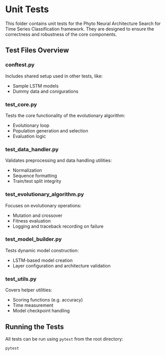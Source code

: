 # Unit Tests

This folder contains unit tests for the Phyto Neural Architecture Search for Time Series Classification framework.
They are designed to ensure the correctness and robustness of the core components.

## Test Files Overview

### conftest.py
Includes shared setup used in other tests, like:
- Sample LSTM models
- Dummy data and conigurations

### test_core.py
Tests the core functionality of the evolutionary algorithm:
- Evolutionary loop
- Population generation and selection
- Evaluation logic

### test_data_handler.py
Validates preprocessing and data handling utilities:
- Normalization
- Sequence formatting
- Train/test split integrity

### test_evolutionary_algorithm.py
Focuses on evolutionary operations:
- Mutation and crossover
- Fitness evaluation
- Logging and traceback recording on failure

### test_model_builder.py
Tests dynamic model construction:
- LSTM-based model creation
- Layer configuration and architecture validation

### test_utils.py
Covers helper utilities:
- Scoring functions (e.g. accuracy)
- Time measurement
- Model checkpoint handling

## Running the Tests

All tests can be run using `pytest` from the root directory:

```bash
pytest

